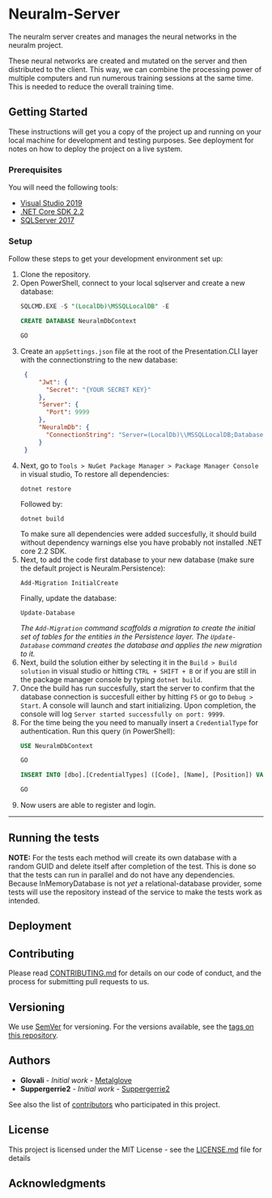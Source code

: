 # Neuralm-Server

The neuralm server creates and manages the neural networks in the neuralm project.

These neural networks are created and mutated on the server and then distributed to the client. This way, we can combine the processing power of multiple computers and run numerous training sessions at the same time.
This is needed to reduce the overall training time.

## Getting Started

These instructions will get you a copy of the project up and running on your local machine for development and testing purposes. See deployment for notes on how to deploy the project on a live system.

### Prerequisites
You will need the following tools:

* [Visual Studio 2019](https://www.visualstudio.com/downloads/)
* [.NET Core SDK 2.2](https://www.microsoft.com/net/download/dotnet-core/2.2)
* [SQLServer 2017](https://www.microsoft.com/nl-nl/sql-server/sql-server-downloads)


### Setup
Follow these steps to get your development environment set up:

  1. Clone the repository.
  2. Open PowerShell, connect to your local sqlserver and create a new database:
     ```sql
     SQLCMD.EXE -S "(LocalDb)\MSSQLLocalDB" -E

     CREATE DATABASE NeuralmDbContext

     GO
     ```
  3. Create an `appSettings.json` file at the root of the Presentation.CLI layer with the connectionstring to the new database:
     ```json
      {
          "Jwt": {
            "Secret": "{YOUR SECRET KEY}" 
          },
          "Server": {
            "Port": 9999
          },
          "NeuralmDb": {
            "ConnectionString": "Server=(LocalDb)\\MSSQLLocalDB;Database=NeuralmDbContext;Trusted_Connection=True;MultipleActiveResultSets=true"
          } 
      }
     ```
  4. Next, go to `Tools > NuGet Package Manager > Package Manager Console` in visual studio, To restore all dependencies:
     ```
     dotnet restore
     ```
     Followed by:
     ```
     dotnet build
     ```
     To make sure all dependencies were added succesfully, it should build without dependency warnings else you have probably not installed .NET core 2.2 SDK.
  5. Next, to add the code first database to your new database (make sure the default project is Neuralm.Persistence):
     ```
     Add-Migration InitialCreate
     ```
     Finally, update the database:
     ```
     Update-Database
     ```
     *The `Add-Migration` command scaffolds a migration to create the initial set of tables for the entities in the Persistence layer. The `Update-Database` command creates the database and applies the new migration to it.*
  6. Next, build the solution either by selecting it in the `Build > Build solution` in visual studio or hitting `CTRL + SHIFT + B` or if you are still in the package manager console by typing `dotnet build`.
  7. Once the build has run succesfully, start the server to confirm that the database connection is succesfull either by hitting `F5` or go to `Debug > Start`. A console will launch and start initializing. Upon completion, the console will log `Server started successfully on port: 9999`.
  8. For the time being the you need to manually insert a `CredentialType` for authentication. Run this query (in PowerShell):
     ```sql
     USE NeuralmDbContext

     GO

     INSERT INTO [dbo].[CredentialTypes] ([Code], [Name], [Position]) VALUES ('Name', 'Name', 1)

     GO
     ```
  10. Now users are able to register and login.
---

## Running the tests

**NOTE:** For the tests each method will create its own database with a random GUID and delete itself after completion of the test. This is done so that the tests can run in parallel and do not have any dependencies. Because InMemoryDatabase is not *yet* a relational-database provider, some tests will use the repository instead of the service to make the tests work as intended.

## Deployment

## Contributing

Please read [CONTRIBUTING.md](CONTRIBUTING.md) for details on our code of conduct, and the process for submitting pull requests to us.

## Versioning

We use [SemVer](http://semver.org/) for versioning. For the versions available, see the [tags on this repository](https://github.com/your/project/tags). 

## Authors

* **Glovali** - *Initial work* - [Metalglove](https://github.com/metalglove)
* **Suppergerrie2** - *Initial work* - [Suppergerrie2](https://github.com/suppergerrie2)

See also the list of [contributors](https://github.com/neuralm/Neuralm-Server/contributors) who participated in this project.

## License

This project is licensed under the MIT License - see the [LICENSE.md](LICENSE.md) file for details

## Acknowledgments
